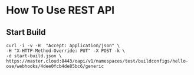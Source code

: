 # How To Use REST API

## Start Build

```
curl -i -v -H  "Accept: application/json" \
-H "X-HTTP-Method-Override: PUT" -X POST -k \
-d start-build.json \
https://master.cloud:8443/oapi/v1/namespaces/test/buildconfigs/hello-ose/webhooks/4dee0fcb4de85bc6/generic
```
